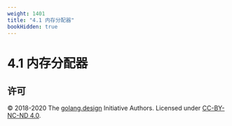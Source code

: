 ```yaml
---
weight: 1401
title: "4.1 内存分配器"
bookHidden: true
---
```


# 4.1 内存分配器



## 许可

&copy; 2018-2020 The [golang.design](https://golang.design) Initiative Authors. Licensed under [CC-BY-NC-ND 4.0](https://creativecommons.org/licenses/by-nc-nd/4.0/).

